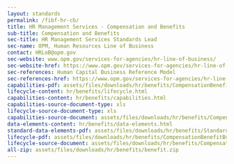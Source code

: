 ```yaml
---
layout: standards
permalink: /fibf-hr-cb/
title: HR Management Services - Compensation and Benefits
sub-title: Compensation and Benefits
sec-title: HR Management Services Standards Lead
sec-name: OPM, Human Resources Line of Business
contact: HRLoB@opm.gov
sec-website: www.opm.gov/services-for-agencies/hr-line-of-business/
sec-website-href: https://www.opm.gov/services-for-agencies/hr-line-of-business/
sec-references: Human Capital Business Reference Model
sec-references-href: https://www.opm.gov/services-for-agencies/hr-line-of-business/hc-business-reference-model/
capabilities-pdf: assets/files/downloads/hr/benefits/CompensationBenefitBusinessLifecycle.xlsx
lifecycle-content: hr/benefits/lifecycle.html
capabilities-content: hr/benefits/capabilities.html
capabilities-source-document-type: xls
lifecycle-source-document-type: xls
capabilities-source-document: assets/files/downloads/hr/benefits/CompensationBenefitBusinessLifecycle.xlsx
data-elements-content: hr/benefits/data-elements.html
standard-data-elements-pdf: assets/files/downloads/hr/benefits/Standard Data Elements.xlsx
lifecycle-pdf: assets/files/downloads/hr/benefits/CompensationBenefitBusinessLifecycle.xlsx
lifecycle-source-document: assets/files/downloads/hr/benefits/CompensationBenefitBusinessLifecycle.xlsx
all-zip: assets/files/downloads/hr/benefits/benefit.zip
---
```

